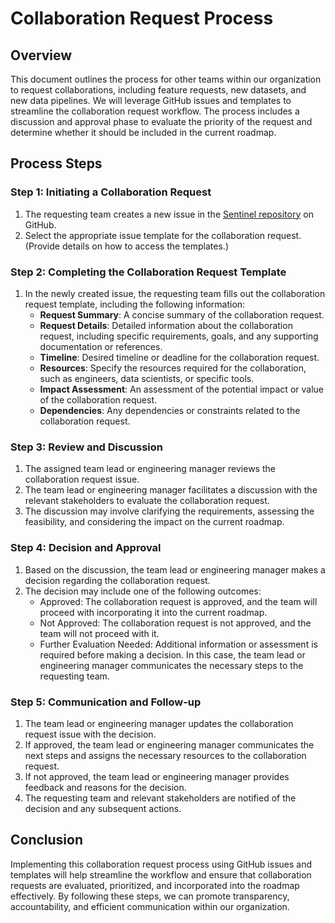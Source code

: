 # **Collaboration Request Process**

## **Overview**

This document outlines the process for other teams within our organization to request collaborations, including feature requests, new datasets, and new data pipelines. We will leverage GitHub issues and templates to streamline the collaboration request workflow. The process includes a discussion and approval phase to evaluate the priority of the request and determine whether it should be included in the current roadmap.

## **Process Steps**

### **Step 1: Initiating a Collaboration Request**

1. The requesting team creates a new issue in the [Sentinel repository](https://github.com/filecoin-project/sentinel/issues) on GitHub.
2. Select the appropriate issue template for the collaboration request. (Provide details on how to access the templates.)

### **Step 2: Completing the Collaboration Request Template**

1. In the newly created issue, the requesting team fills out the collaboration request template, including the following information:
    - **Request Summary**: A concise summary of the collaboration request.
    - **Request Details**: Detailed information about the collaboration request, including specific requirements, goals, and any supporting documentation or references.
    - **Timeline**: Desired timeline or deadline for the collaboration request.
    - **Resources**: Specify the resources required for the collaboration, such as engineers, data scientists, or specific tools.
    - **Impact Assessment**: An assessment of the potential impact or value of the collaboration request.
    - **Dependencies**: Any dependencies or constraints related to the collaboration request.

### **Step 3: Review and Discussion**

1. The assigned team lead or engineering manager reviews the collaboration request issue.
2. The team lead or engineering manager facilitates a discussion with the relevant stakeholders to evaluate the collaboration request.
3. The discussion may involve clarifying the requirements, assessing the feasibility, and considering the impact on the current roadmap.

### **Step 4: Decision and Approval**

1. Based on the discussion, the team lead or engineering manager makes a decision regarding the collaboration request.
2. The decision may include one of the following outcomes:
    - Approved: The collaboration request is approved, and the team will proceed with incorporating it into the current roadmap.
    - Not Approved: The collaboration request is not approved, and the team will not proceed with it.
    - Further Evaluation Needed: Additional information or assessment is required before making a decision. In this case, the team lead or engineering manager communicates the necessary steps to the requesting team.

### **Step 5: Communication and Follow-up**

1. The team lead or engineering manager updates the collaboration request issue with the decision.
2. If approved, the team lead or engineering manager communicates the next steps and assigns the necessary resources to the collaboration request.
3. If not approved, the team lead or engineering manager provides feedback and reasons for the decision.
4. The requesting team and relevant stakeholders are notified of the decision and any subsequent actions.

## **Conclusion**

Implementing this collaboration request process using GitHub issues and templates will help streamline the workflow and ensure that collaboration requests are evaluated, prioritized, and incorporated into the roadmap effectively. By following these steps, we can promote transparency, accountability, and efficient communication within our organization.

